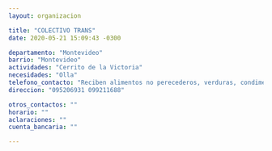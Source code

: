 ```yaml
---
layout: organizacion

title: "COLECTIVO TRANS"
date: 2020-05-21 15:09:43 -0300

departamento: "Montevideo"
barrio: "Montevideo"
actividades: "Cerrito de la Victoria"
necesidades: "Olla"
telefono_contacto: "Reciben alimentos no perecederos, verduras, condimentos, etc."
direccion: "095206931 099211688"

otros_contactos: ""
horario: ""
aclaraciones: ""
cuenta_bancaria: ""

---
```

